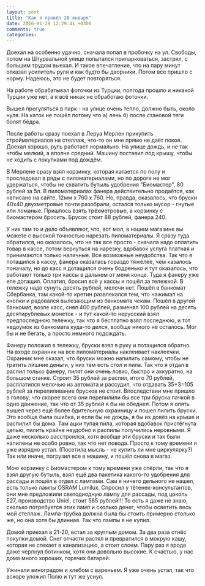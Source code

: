 ```yaml
---
layout: post
title: "Как я провёл 28 января"
date: 2016-01-28 12:29:41 +0300
comments: true
categories: 
---
```

Доехал на особенно удачно, сначала попал в пробочку на ул. Свободы, потом на Штурвальной улице попытался припарковаться, застрял, с большим трудом выехал. И такое впечатление, что на пару минут отказал усилитель руля и как будто бы дворники. Потом все пришло с норму. Надеюсь, это не будет повторяться.

На работе обрабатывал фоточки из Турции, полгода прошло и никакой Турции уже нет, а я всё никак не обработаю фоточки.

Вышел прогуляться в парк - на улице очень тепло, должно быть, около нуля. На каток не пошёл потому что а) лень б) после становой тяги болят бёдра.

После работы сразу поехал в Леруа Мерлен прикупить стройматериалов на стеллаж, что-то он мне прямо не даёт покоя. Доехал хорошо, руль работает нормально. На улице дождь, и не так чтобы мелкий, а вполне средний. Машину поставил под крышу, чтобы не ходить с покупками под дождём.

В Мерлене сразу взял корзинку, которая катается по полу и проследовал в ряды с пиломатериалами, но по дороге не мог удержаться, чтобы не схватить бутыль удобрения "Биомастер", 80 рублей за 5л. В пиломатериалах фанера действительно продаётся, как написано на сайте, 12мм х 760 х 760. Но, правда, оказалось, что бруски 40х40 двухметровые почти разобрали, остался только мусор - гнутые или ломаные. Пришлось взять трёхметровые, а корзинку с биомастером бросить. Брусок стоит 88 рублей, фанера 240.

У них там то и дело объявляют, что, вот мол, в нашем магазине вы можете с высокой точностью нарезать пиломатериалы. Я сразу туда обратился, но оказалось, что не так все просто - сначала надо оплатить товар в кассе, потом вернуться на нарезку, вдобавок услуга платная и принимаются только наличные. Все возможные неудобства. Так что я потащился в кассу, фанера оказалась гораздо тяжелее, чем казалось поначалу, но до касс я дотащился очень бодренько и тут оказалось, что работают только три кассы в дальнем от меня конце. Туда я фанеру уже еле дотащил. Оплатил, бросил всё у кассы и пошёл за тележкой. В тележку надо сунуть десять рублей, мелочи нет. Пошёл в банкомат Сбербанка, там какой-то кретин развлекался тем, что нажимал на кнопки и радовался вылезающим из банкомата чекам. Пошёл в другой банкомат, возле касс, снял 400 рублей, разменял 100 рублей на десять десятирублевых монеток - и тут какой-то нерусский взял предпоследнюю тележку, так что я бесплатно взял последнюю, и тот недоумок из банкомата куда-то делся, вообще никого не осталось. Мог бы и не бегать, а просто немного подождать.

Фанеру положил в тележку, бруски взял в руку и потащился обратно. На входе охранник на все пиломатериалы наклеивает наклеечки. Охранник мне сказал, что бруски можно напилить самому, чтобы не тратить лишние деньги, у них там есть стол и пила. Так что я отдал в распил только фанеру, пилят они очень ловко, быстро и аккуратно, на большом станке. Строит 35 рублей за распил, итого 70 рублей, расплатился мелочью из автомата и рассудил, что отдавать 35*3=105 рублей за перепиливание брусков не стоит. Впоследствии мне пришло в голову, что скорее всего они перепилили бы все три бруска пачкой в одно движение, так что от 35 рублей я бы не обеднел. Потом я опять вышел через ещё более бдительную охранницу и пошел пилить бруски. Это вообще была ошибка, и если бы не дождь, я бы их довёз на крыше и распилил бы дома. Там ацки тупая пила, которая вдобавок пристёгнута цепью, пилить крайне неудобно и распилы получились неровными. Я даже несколько расстроился, хотя вообще эти бруски и так были напилены не особо ровно, так что нет повода. Просто к тому времени я уже изрядно устал. (Посетила мысль - не купить ли мне циркулярку?) Так или иначе, погрузил все в машину, и пошёл снова в магаз.

Мою корзинку с Биомастером к тому времени уже спёрли, так что я взял другую бутыль, взял ещё два пакетика какого-то удобрения для рассады и пошёл в отдел с лампами. Сам я ничего дельного не нашел, есть только лампы OSRAM Lumilux. Спросил у тётенек-консультантов, они мне предложили светодиодную лампу для рассады, под цоколь Е27, производство Uniel, стоит 585 рублей!!! То есть я даже не знаю, сколько потребуется этих ламп и сколько денег, чтобы осветить весь мой стеллаж. Лампа-трубка должна была бы стоить примерно столько же, но она хотя бы длинная. Так что лампы я не купил.

Домой приехал в 21-20, встал за круглым домом. За два раза отнёс покупки домой. Снег отчасти растял и превратился в мокрую кашу, которая не стекает в канализацию, а стоит слоем. Пару раз я вроде даже черпнул ботинком, хотя они довольно высокие. К счастью, у нас дома много хороших, горячих батарей.

Ужинали виноградом и хлебом с вареньем. Я уже очень устал, так что вскоре уложил Полю и тут же уснул.